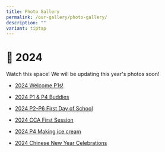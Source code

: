 ```yaml
---
title: Photo Gallery
permalink: /our-gallery/photo-gallery/
description: ""
variant: tiptap
---
```

<h1>📸 2024</h1>
<p>Watch this space! We will be updating this year's photos soon!</p>
<ul data-tight="true" class="tight">
<li>
<p><a href="https://photos.app.goo.gl/X9D4EzrkN47URj839" rel="noopener noreferrer nofollow" target="_blank">2024 Welcome P1s!</a>
</p>
</li>
<li>
<p><a href="https://photos.app.goo.gl/46xmZ1caoCKMwyRD9" rel="noopener noreferrer nofollow" target="_blank">2024 P1 &amp; P4 Buddies</a>
</p>
</li>
<li>
<p><a href="https://photos.app.goo.gl/LyLKAb223ge9NiPb6" rel="noopener noreferrer nofollow" target="_blank">2024 P2-P6 First Day of School</a>
</p>
</li>
<li>
<p><a href="https://photos.app.goo.gl/Z9rsnmhFmy9ZsmaZ6" rel="noopener noreferrer nofollow" target="_blank">2024 CCA First Session</a>
</p>
</li>
<li>
<p><a href="https://photos.app.goo.gl/AL7J1e9yWJWPZ19u7" rel="noopener noreferrer nofollow" target="_blank">2024 P4 Making ice cream</a>
</p>
</li>
<li>
<p><a href="https://photos.app.goo.gl/anGsAgkBNZYHkEgi9" rel="noopener noreferrer nofollow" target="_blank">2024 Chinese New Year Celebrations</a>
</p>
</li>
</ul>
<p></p>
<p></p>